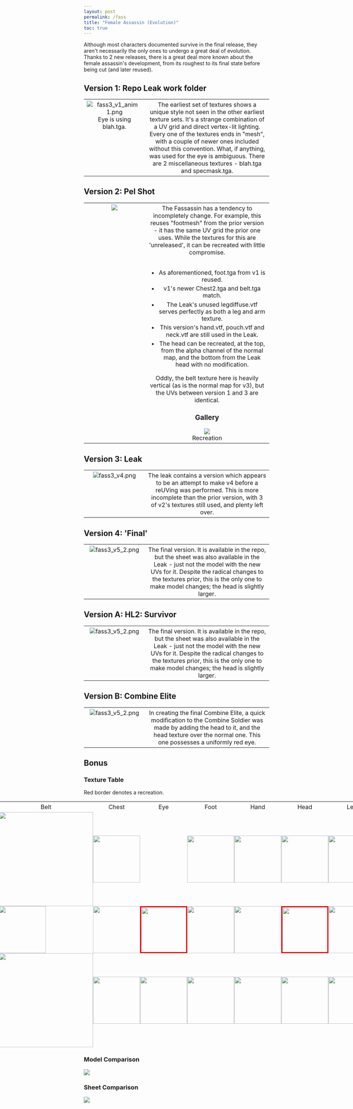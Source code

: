 ```yaml
---
layout: post
permalink: /fass
title: "Female Assassin (Evolution)"
toc: true
---
```

<style>
table li
{
  margin-top:5px;
  line-height:120%;
}
th {
      font-weight: 400;
}
table tr th:first-of-type
{
  width:33%;
  vertical-align:top;
}

img
{
  max-height:500px;
}
.textable
{
  margin-left:-400px;
  min-width:1600px;
}
.textable table td
{
  padding:0px;  
}
.textable table tr th:first-of-type
{
  width:25px;
  margin:auto;
}
.textable table tbody 
{
  border:0px;
  border-spacing:0px;
}
.recr img
{
  box-sizing: border-box;
  border: 3px solid red;
}
.textable img 
{
  margin-left:auto;
  margin-right:auto;
  width:128px;
} 
.textable img.belt
{
  width:256px;
}
</style>

Although most characters documented survive in the final release, they aren't necessarily the only ones to undergo a great deal of evolution. Thanks to 2 new releases, there is a great deal more known about the female assassin's development, from its roughest to its final state before being cut (and later reused). 

## Version 1: Repo Leak work folder
<table>  
  <tr>  
    <th>
    <img alt="fass3_v1_anim 1.png"  src="assets/fass3_v1_anim%201.png"><br>Eye is using blah.tga.
    </th>
    <th style="vertical-align:top;">
    The earliest set of textures shows a unique style not seen in the other earliest texture sets. It's a strange combination of a UV grid and direct vertex-lit lighting. Every one of the textures ends in "mesh", with a couple of newer ones included without this convention. What, if anything, was used for the eye is ambiguous. There are 2 miscellaneous textures - blah.tga and specmask.tga. 
    </th>
  </tr>
</table>

## Version 2: Pel Shot
<table>  
  <tr>  
    <th>
    <img  src="assets/pel_assassin.png">
    </th>
    <th> 
    The Fassassin has a tendency to incompletely change. For example, this reuses "footmesh" from the prior version - it has the same UV grid the prior one uses. While the textures for this are 'unreleased', it can be recreated with little compromise.<br><br>
    <ul>  
      <li>As aforementioned, foot.tga from v1 is reused.</li>
      <li>v1's newer Chest2.tga and belt.tga match.</li>
      <li>The Leak's unused legdiffuse.vtf serves perfectly as both a leg and arm texture.</li>
      <li>This version's hand.vtf, pouch.vtf and neck.vtf are still used in the Leak.</li>  
      <li>The head can be recreated, at the top, from the alpha channel of the normal map, and the bottom from the Leak head with no modification.</li>
    </ul>
    Oddly, the belt texture here is heavily vertical (as is the normal map for v3), but the UVs between version 1 and 3 are identical.
    <h3>Gallery</h3>
      <img  src="assets/fass3_v3.png"><br>Recreation
    </th>
  </tr>
</table>

## Version 3: Leak
<table>  
  <tr>  
    <th>
    <img alt="fass3_v4.png"  src="assets/fass3_v4.png">
    </th>
    <th style="vertical-align:top;">
    The leak contains a version which appears to be an attempt to make v4 before a reUVing was performed. This is more incomplete than the prior version, with 3 of v2's textures still used, and plenty left over. 
    </th>
  </tr>
</table>

## Version 4: 'Final'
<table>  
  <tr>  
    <th>
    <img alt="fass3_v5_2.png"  src="assets/fass3_v5_2.png">
    </th>
    <th style="vertical-align:top;">
    The final version. It is available in the repo, but the sheet was also available in the Leak - just not the model with the new UVs for it. Despite the radical changes to the textures prior, this is the only one to make model changes; the head is slightly larger.
    </th>
  </tr>
</table>

## Version A: HL2: Survivor
<table>  
  <tr>  
    <th>
      <img alt="fass3_v5_2.png"  src="assets/fass3_v6_1.png">
    </th>
    <th style="vertical-align:top;">
      The final version. It is available in the repo, but the sheet was also available in the Leak - just not the model with the new UVs for it. Despite the radical changes to the textures prior, this is the only one to make model changes; the head is slightly larger.
    </th>
  </tr>
</table>

## Version B: Combine Elite
<table>  
  <tr>  
    <th>
      <img alt="fass3_v5_2.png"  src="assets/fass_vb.png">
    </th>
    <th style="vertical-align:top;">
      In creating the final Combine Elite, a quick modification to the Combine Soldier was made by adding the head to it, and the head texture over the normal one. This one possesses a uniformly red eye.
    </th>
  </tr>
</table>

## Bonus

### Texture Table

Red border denotes a recreation.

<div class="textable">

  <table>
    <thead>
    <tr class="header">
    <th> </th>
    <th>Arm</th>
    <th>Belt</th>
    <th>Chest</th>
    <th>Eye</th>
    <th>Foot</th>
    <th>Hand</th>
    <th>Head</th>
    <th>Leg</th>
    <th>Neck</th>
    <th>Pouch</th>
    </tr>
    </thead>
    <tbody>
    <tr class="odd">
    <td>v1</td>
    <td><img src="assets/fass_v1/1_armmesh.png" /></td>
    <td><img class="belt" src="assets/fass_v1/1_beltmesh.png"></td>
    <td><img src="assets/fass_v1/1_chestmesh.png" /></td>
    <td></td>
    <td><img src="assets/fass_v1/1_footmesh.png" /></td>
    <td><img src="assets/fass_v1/1_handmesh.png" /></td>
    <td><img src="assets/fass_v1/1_headmesh.png" /></td>
    <td><img src="assets/fass_v1/1_legmesh.png" /></td>
    <td><img src="assets/fass_v1/1_neckmesh.png" /></td>
    <td><img src="assets/fass_v1/1_pouchmesh.png" /></td>
    </tr>
    <tr class="even">
    <td>v2</td>
    <td><img src="assets/fass_v3/3_legdiffuse.png" /></td>
    <td><img height="128" src="assets/fass_v1/1_belt.png"></td>
    <td><img src="assets/fass_v1/1_chest2.png" /></td>
    <td><div class="recr"><img src="assets/fass_v2/2_eye.png" /></div>
    <td><img src="assets/fass_v1/1_footmesh.png" /></td>
    <td><img src="assets/fass_v3/3_hand.png" /></td>
    <td><div class="recr"><img src="assets/fass_v2/2_head.png" /></div>
    <td><img src="assets/fass_v3/3_legdiffuse.png" /></td>
    <td><img src="assets/fass_v3/3_neck.png" /></td>
    <td><img src="assets/fass_v3/3_pouch.png" /></td>
    </tr>
    <tr class="odd">
    <td>v3</td>
    <td><img src="assets/fass_v3/3_arm.png" /></td>
    <td><img class="belt" src="assets/fass_v3/3_belt.png"></td>
    <td><img src="assets/fass_v3/3_chest2.png" /></td>
    <td><img src="assets/fass_v3/3_eye.png" /></td>
    <td><img src="assets/fass_v3/3_foot.png" /></td>
    <td><img src="assets/fass_v3/3_hand.png" /></td>
    <td><img src="assets/fass_v3/3_head.png" /></td>
    <td><img src="assets/fass_v3/3_leg.png" /></td>
    <td><img src="assets/fass_v3/3_neck.png" /></td>
    <td><img src="assets/fass_v3/3_pouch.png" /></td>
    </tr>
    </tbody>
  </table>

</div>

### Model Comparison

<img src="assets/fass_full_anim.png" />

### Sheet Comparison

<img src="assets/fass_full_anim.png" />
